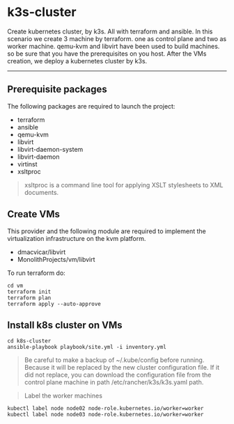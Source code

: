 # k3s-cluster

Create kubernetes cluster, by k3s. All with terraform and ansible.
In this scenario we create 3 machine by terraform. one as control plane and two as worker machine.
qemu-kvm and libvirt have been used to build machines. so be sure that you have the prerequisites on you host.
After the VMs creation, we deploy a kubernetes cluster by k3s.

---

## Prerequisite packages

The following packages are required to launch the project:

- terraform
- ansible
- qemu-kvm
- libvirt
- libvirt-daemon-system
- libvirt-daemon
- virtinst
- xsltproc

> xsltproc is a command line tool for applying XSLT stylesheets to XML documents.

## Create VMs

This provider and the following module are required to implement the virtualization infrastructure on the kvm platform.

- dmacvicar/libvirt
- MonolithProjects/vm/libvirt

To run terraform do:

```
cd vm
terraform init
terraform plan
terraform apply --auto-approve
```

## Install k8s cluster on VMs

```
cd k8s-cluster
ansible-playbook playbook/site.yml -i inventory.yml
```

> Be careful to make a backup of ~/.kube/config before running. Because it will be replaced by the new cluster configuration file. If it did not replace, you can download the configuration file from the control plane machine in path /etc/rancher/k3s/k3s.yaml path.

> Label the worker machines

```
kubectl label node node02 node-role.kubernetes.io/worker=worker
kubectl label node node03 node-role.kubernetes.io/worker=worker
```
